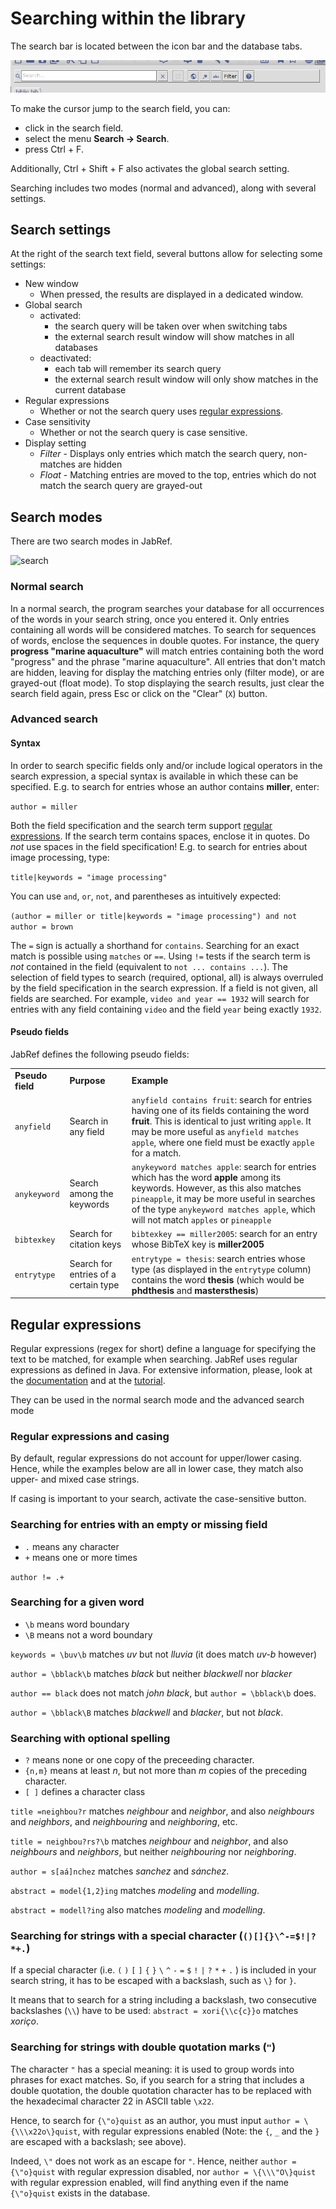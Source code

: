 # Searching within the library

The search bar is located between the icon bar and the database tabs.

![Screenshot of the search bar](../.gitbook/assets/search-bar%20%281%29.png)

To make the cursor jump to the search field, you can:

* click in the search field.
* select the menu **Search → Search**.
* press Ctrl + F.

Additionally, Ctrl + Shift + F also activates the global search setting.

Searching includes two modes \(normal and advanced\), along with several settings.

## Search settings

At the right of the search text field, several buttons allow for selecting some settings:

* New window
  * When pressed, the results are displayed in a dedicated window.
* Global search
  * activated:
    * the search query will be taken over when switching tabs
    * the external search result window will show matches in all databases
  * deactivated:
    * each tab will remember its search query
    * the external search result window will only show matches in the current database
* Regular expressions
  * Whether or not the search query uses [regular expressions](search.md#regular-expressions).
* Case sensitivity
  * Whether or not the search query is case sensitive.
* Display setting
  * _Filter_ - Displays only entries which match the search query, non-matches are hidden
  * _Float_ -  Matching entries are moved to the top, entries which do not match the search query are grayed-out

## Search modes

There are two search modes in JabRef.

![search](https://user-images.githubusercontent.com/1366654/35925980-5eabdefe-0c27-11e8-9a2a-c2abc2b3509b.gif)

### Normal search

In a normal search, the program searches your database for all occurrences of the words in your search string, once you entered it. Only entries containing all words will be considered matches. To search for sequences of words, enclose the sequences in double quotes. For instance, the query **progress "marine aquaculture"** will match entries containing both the word "progress" and the phrase "marine aquaculture". All entries that don't match are hidden, leaving for display the matching entries only \(filter mode\), or are grayed-out \(float mode\). To stop displaying the search results, just clear the search field again, press Esc or click on the "Clear" \(`X`\) button.

### Advanced search <a id="advanced"></a>

#### Syntax

In order to search specific fields only and/or include logical operators in the search expression, a special syntax is available in which these can be specified. E.g. to search for entries whose an author contains **miller**, enter:

`author = miller`

Both the field specification and the search term support [regular expressions](search.md#regular-expressions). If the search term contains spaces, enclose it in quotes. Do _not_ use spaces in the field specification! E.g. to search for entries about image processing, type:

`title|keywords = "image processing"`

You can use `and`, `or`, `not`, and parentheses as intuitively expected:

`(author = miller or title|keywords = "image processing") and not author = brown`

The `=` sign is actually a shorthand for `contains`. Searching for an exact match is possible using `matches` or `==`. Using `!=` tests if the search term is _not_ contained in the field \(equivalent to `not ... contains ...`\). The selection of field types to search \(required, optional, all\) is always overruled by the field specification in the search expression. If a field is not given, all fields are searched. For example, `video and year == 1932` will search for entries with any field containing `video` and the field `year` being exactly `1932`.

#### Pseudo fields

JabRef defines the following pseudo fields:

|  |  |  |
| :--- | :--- | :--- |
| **Pseudo field** | **Purpose** | **Example** |
| `anyfield` | Search in any field | `anyfield contains fruit`: search for entries having one of its fields containing the word **fruit**. This is identical to just writing `apple`. It may be more useful as `anyfield matches apple`, where one field must be exactly `apple` for a match. |
| `anykeyword` | Search among the keywords | `anykeyword matches apple`: search for entries which has the word **apple** among its keywords. However, as this also matches `pineapple`, it may be more useful in searches of the type `anykeyword matches apple`, which will not match `apples` or `pineapple` |
| `bibtexkey` | Search for citation keys | `bibtexkey == miller2005`: search for an entry whose BibTeX key is **miller2005** |
| `entrytype` | Search for entries of a certain type | `entrytype = thesis`: search entries whose type \(as displayed in the `entrytype` column\) contains the word **thesis** \(which would be **phdthesis** and **mastersthesis**\) |

## Regular expressions

Regular expressions \(regex for short\) define a language for specifying the text to be matched, for example when searching. JabRef uses regular expressions as defined in Java. For extensive information, please, look at the [documentation](https://docs.oracle.com/javase/8/docs/api/java/util/regex/Pattern.html) and at the [tutorial](https://docs.oracle.com/javase/tutorial/essential/regex/).

They can be used in the normal search mode and the advanced search mode

### Regular expressions and casing

By default, regular expressions do not account for upper/lower casing. Hence, while the examples below are all in lower case, they match also upper- and mixed case strings.

If casing is important to your search, activate the case-sensitive button.

### Searching for entries with an empty or missing field

* `.` means any character
* `+` means one or more times

`author != .+`

### Searching for a given word

* `\b` means word boundary
* `\B` means not a word boundary

`keywords = \buv\b` matches _uv_ but not _lluvia_ \(it does match _uv-b_ however\)

`author = \bblack\b` matches _black_ but neither _blackwell_ nor _blacker_

`author == black` does not match _john black_, but `author = \bblack\b` does.

`author = \bblack\B` matches _blackwell_ and _blacker_, but not _black_.

### Searching with optional spelling

* `?` means none or one copy of the preceeding character.
* `{n,m}` means at least _n_, but not more than _m_ copies of the preceding character.
* `[ ]` defines a character class

`title =neighbou?r` matches _neighbour_ and _neighbor_, and also _neighbours_ and _neighbors_, and _neighbouring_ and _neighboring_, etc.

`title = neighbou?rs?\b` matches _neighbour_ and _neighbor_, and also _neighbours_ and _neighbors_, but neither _neighbouring_ nor _neighboring_.

`author = s[aá]nchez` matches _sanchez_ and _sánchez_.

`abstract = model{1,2}ing` matches _modeling_ and _modelling_.

`abstract = modell?ing` also matches _modeling_ and _modelling_.

### Searching for strings with a special character \(`()[]{}\^-=$!|?*+.`\)

If a special character \(i.e. `(` `)` `[` `]` `{` `}` `\` `^` `-` `=` `$` `!` `|` `?` `*` `+` `.` \) is included in your search string, it has to be escaped with a backslash, such as `\}` for `}`.

It means that to search for a string including a backslash, two consecutive backslashes \(`\\`\) have to be used: `abstract = xori{\\c{c}}o` matches _xoriço_.

### Searching for strings with double quotation marks \(`"`\)

The character `"` has a special meaning: it is used to group words into phrases for exact matches. So, if you search for a string that includes a double quotation, the double quotation character has to be replaced with the hexadecimal character 22 in ASCII table `\x22`.

Hence, to search for `{\"o}quist` as an author, you must input `author = \{\\\x22o\}quist`, with regular expressions enabled \(Note: the `{`, `_` and the `}` are escaped with a backslash; see above\).

Indeed, `\"` does not work as an escape for `"`. Hence, neither `author = {\"o}quist` with regular expression disabled, nor `author = \{\\\"O\}quist` with regular expression enabled, will find anything even if the name `{\"o}quist` exists in the database.

